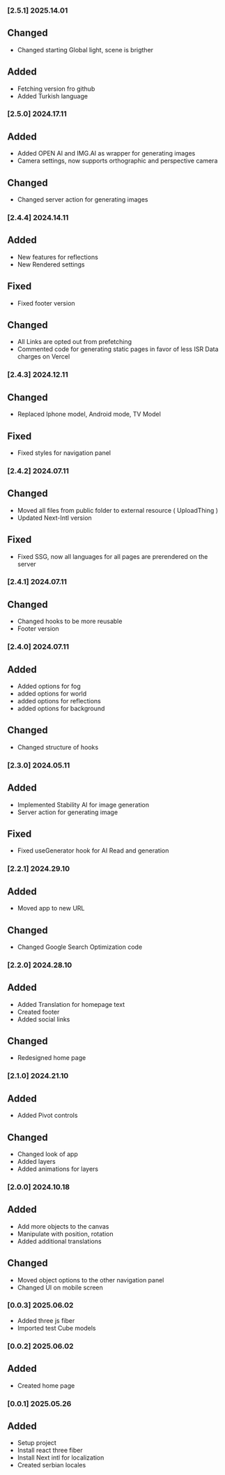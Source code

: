 ### [2.5.1] 2025.14.01

## Changed

- Changed starting Global light, scene is brigther

## Added

- Fetching version fro github
- Added Turkish language

### [2.5.0] 2024.17.11

## Added

- Added OPEN AI and IMG.AI as wrapper for generating images
- Camera settings, now supports orthographic and perspective camera

## Changed

- Changed server action for generating images

### [2.4.4] 2024.14.11

## Added

- New features for reflections
- New Rendered settings

## Fixed

- Fixed footer version

## Changed

- All Links are opted out from prefetching
- Commented code for generating static pages in favor of less ISR Data charges on Vercel

### [2.4.3] 2024.12.11

## Changed

- Replaced Iphone model, Android mode, TV Model

## Fixed

- Fixed styles for navigation panel

### [2.4.2] 2024.07.11

## Changed

- Moved all files from public folder to external resource ( UploadThing )
- Updated Next-Intl version

## Fixed

- Fixed SSG, now all languages for all pages are prerendered on the server

### [2.4.1] 2024.07.11

## Changed

- Changed hooks to be more reusable
- Footer version

### [2.4.0] 2024.07.11

## Added

- Added options for fog
- added options for world
- added options for reflections
- added options for background

## Changed

- Changed structure of hooks

### [2.3.0] 2024.05.11

## Added

- Implemented Stability AI for image generation
- Server action for generating image

## Fixed

- Fixed useGenerator hook for AI Read and generation

### [2.2.1] 2024.29.10

## Added

- Moved app to new URL

## Changed

- Changed Google Search Optimization code

### [2.2.0] 2024.28.10

## Added

- Added Translation for homepage text
- Created footer
- Added social links

## Changed

- Redesigned home page

### [2.1.0] 2024.21.10

## Added

- Added Pivot controls

## Changed

- Changed look of app
- Added layers
- Added animations for layers

### [2.0.0] 2024.10.18

## Added

- Add more objects to the canvas
- Manipulate with position, rotation
- Added additional translations

## Changed

- Moved object options to the other navigation panel
- Changed UI on mobile screen

### [0.0.3] 2025.06.02

- Added three js fiber
- Imported test Cube models

### [0.0.2] 2025.06.02

## Added

- Created home page

### [0.0.1] 2025.05.26

## Added

- Setup project
- Install react three fiber
- Install Next intl for localization
- Created serbian locales
